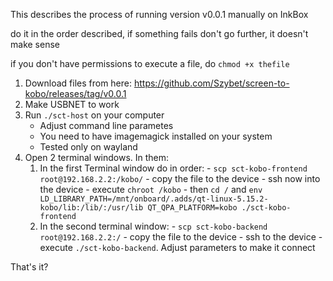 This describes the process of running version v0.0.1 manually on InkBox

do it in the order described, if something fails don't go further, it doesn't make sense

if you don't have permissions to execute a file, do `chmod +x thefile`

1. Download files from here: https://github.com/Szybet/screen-to-kobo/releases/tag/v0.0.1
2. Make USBNET to work
3. Run `./sct-host` on your computer
    - Adjust command line parametes
    - You need to have imagemagick installed on your system
    - Tested only on wayland
4. Open 2 terminal windows. In them:
     1. In the first Terminal window do in order:
       - `scp sct-kobo-frontend root@192.168.2.2:/kobo/` - copy the file to the device
       - ssh now into the device
       - execute `chroot /kobo`
       - then `cd /` and `env LD_LIBRARY_PATH=/mnt/onboard/.adds/qt-linux-5.15.2-kobo/lib:/lib/:/usr/lib QT_QPA_PLATFORM=kobo ./sct-kobo-frontend`
     2. In the second terminal window:
       - `scp sct-kobo-backend root@192.168.2.2:/` - copy the file to the device
       - ssh to the device
       - execute `./sct-kobo-backend`. Adjust parameters to make it connect

That's it?

